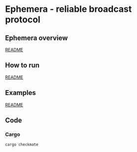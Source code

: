 # Ephemera - reliable broadcast protocol

## Ephemera overview

[README](node/README.md)

## How to run

[README](scripts/README.md)

## Examples

[README](examples)

## Code

### Cargo

```bash
cargo checkmate
```